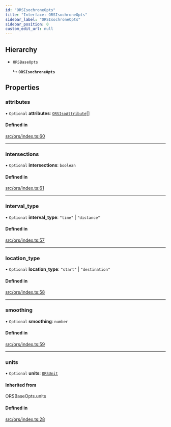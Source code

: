 ```yaml
---
id: "ORSIsochroneOpts"
title: "Interface: ORSIsochroneOpts"
sidebar_label: "ORSIsochroneOpts"
sidebar_position: 0
custom_edit_url: null
---
```


## Hierarchy

- `ORSBaseOpts`

  ↳ **`ORSIsochroneOpts`**

## Properties

### attributes

• `Optional` **attributes**: [`ORSIsoAttribute`](../modules.md#orsisoattribute)[]

#### Defined in

[src/ors/index.ts:60](https://github.com/chrstnbwnkl/routing-js/blob/dffa888/src/ors/index.ts#L60)

___

### intersections

• `Optional` **intersections**: `boolean`

#### Defined in

[src/ors/index.ts:61](https://github.com/chrstnbwnkl/routing-js/blob/dffa888/src/ors/index.ts#L61)

___

### interval\_type

• `Optional` **interval\_type**: ``"time"`` \| ``"distance"``

#### Defined in

[src/ors/index.ts:57](https://github.com/chrstnbwnkl/routing-js/blob/dffa888/src/ors/index.ts#L57)

___

### location\_type

• `Optional` **location\_type**: ``"start"`` \| ``"destination"``

#### Defined in

[src/ors/index.ts:58](https://github.com/chrstnbwnkl/routing-js/blob/dffa888/src/ors/index.ts#L58)

___

### smoothing

• `Optional` **smoothing**: `number`

#### Defined in

[src/ors/index.ts:59](https://github.com/chrstnbwnkl/routing-js/blob/dffa888/src/ors/index.ts#L59)

___

### units

• `Optional` **units**: [`ORSUnit`](../modules.md#orsunit)

#### Inherited from

ORSBaseOpts.units

#### Defined in

[src/ors/index.ts:28](https://github.com/chrstnbwnkl/routing-js/blob/dffa888/src/ors/index.ts#L28)
